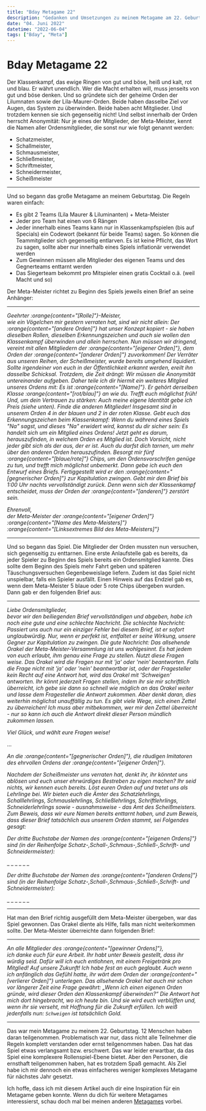 ```yaml
---
title: "Bday Metagame 22"
description: "Gedanken und Umsetzungen zu meinem Metagame am 22. Geburtstag"
date: "04. Juni 2022"
datetime: "2022-06-04"
tags: ["Bday", "Meta"]
---
```


# Bday Metagame 22
Der Klassenkampf, das ewige Ringen von gut und böse, heiß und kalt, rot und blau. Er währt unendlich.
Wer die Macht erhalten will, muss jenseits von gut und böse denken. Und so gründete sich der geheime Orden der Lilumnaten sowie der Lila-Maurer-Orden.
Beide haben dasselbe Ziel vor Augen, das System zu überwinden. Beide haben acht Mitglieder. Und trotzdem kennen sie sich gegenseitig nicht!
Und selbst innerhalb der Orden herrscht Anonymität: Nur je eines der Mitglieder, der Meta-Meister, kennt die Namen aller Ordensmitglieder, die sonst nur wie folgt genannt werden:
- Schatzmeister,
- Schallmeister,
- Schmausmeister,
- Schließmeister,
- Schriftmeister,
- Schneidermeister,
- Scheißmeister

---
Und so begann das große Metagame an meinem Geburtstag. Die Regeln waren einfach:
- Es gibt 2 Teams (Lila Maurer & Liluminanten) + Meta-Meister
- Jeder pro Team hat einen von 6 Rängen
- Jeder innerhalb eines Teams kann nur in Klassenkampfspielen (bis auf Specials) ein Codewort (bekannt für beide Teams) sagen. So können die Teammitglieder sich gegenseitig entlarven. Es ist keine Pflicht, das Wort zu sagen, sollte aber nur innerhalb eines Spiels inflationär verwendet werden
- Zum Gewinnen müssen alle Mitglieder des eigenen Teams und des Gegnerteams enttarnt werden
- Das Siegerteam bekommt pro Mitspieler einen gratis Cocktail o.ä. (weil Macht und so)

Der Meta-Meister richtet zu Beginn des Spiels jeweils einen Brief an seine Anhänger:

--- 
_Geehrter :orange{content="[Rolle]"}-Meister, \
wie ein Vögelchen mir gestern verraten hat, sind wir nicht allein: Der :orange{content="[andere Orden]"} hat unser Konzept kopiert - sie haben dieselben Rollen, dieselben Erkennungszeichen und auch sie wollen den Klassenkampf überwinden und allein herrschen. Nun müssen wir dringend, vereint mit allen Mitgliedern der :orange{content="[eigener Orden]"}, dem Orden der :orange{content="[anderer Orden]"} zuvorkommen!
Der Verräter aus unseren Reihen, der Scheißmeister, wurde bereits umgehend liquidiert. Sollte irgendeiner von euch in der Öffentlichkeit erkannt werden, ereilt ihn dasselbe Schicksal.
Trotzdem, die Zeit drängt: Wir müssen die Anonymität untereinander aufgeben. Daher teile ich dir hiermit ein weiteres Mitglied unseres Ordens mit: Es ist :orange{content="[Name]"}. Er gehört derselben Klasse :orange{content="[rot/blau]"} an wie du. Trefft euch möglichst früh! Und, um dein Vertrauen zu stärken: Auch meine eigene Identität gebe ich Preis (siehe unten).
Finde die anderen Mitglieder! Insgesamt sind in unserem Orden 4 in der blauen und 2 in der roten Klasse. Gebt euch das Erkennungszeichen beim Klassenkampf: Wenn du während eines Spiels "Na" sagst, und dieses "Na" erwidert wird, kannst du dir sicher sein: Es handelt sich um ein Mitglied eines Ordens!
Jetzt geht es darum, herauszufinden, in welchem Orden es Mitglied ist. Doch Vorsicht, nicht jeder gibt sich als der aus, der er ist. Auch du darfst dich tarnen, um mehr über den anderen Orden herauszufinden.
Besorgt mir fünf :orange{content="[blaue/rote]"} Chips, um den Ordensvorschrifen genüge zu tun, und trefft mich möglichst unbemerkt. Dann gebe ich euch den Entwurf eines Briefs. Fertiggestellt wird er den :orange{content="[gegnerischer Orden]"} zur Kapitulation zwingen. Gebt mir den Brief bis 1:00 Uhr nachts vervollständigt zurück. Denn wenn sich der Klassenkampf entscheidet, muss der Orden der :orange{content="[anderen]"} zerstört sein._

_Ehrenvoll, \
der Meta-Meister der :orange{content="[eigener Orden]"}_ \
_:orange{content="[Name des Meta-Meisters]"}_ \
_:orange{content="[Linksextremes Bild des Meta-Meisters]"}_

---

Und so begann das Spiel. Die Mitglieder der Orden mussten nun versuchen, sich gegenseitig zu enttarnen. Eine erste Anlaufstelle gab es bereits, da jeder Spieler zu Beginn des Spiels bereits ein Ordensmitglied kannte. Dies sollte dem Beginn des Spiels mehr Fahrt geben und späteren Täuschungsversuchen Gegenbeweislage liefern. Zudem ist das Spiel nicht unspielbar, falls ein Spieler ausfällt. Einen Hinweis auf das Endziel gab es, wenn dem Meta-Meister 5 blaue oder 5 rote Chips übergeben wurden. Dann gab er den folgenden Brief aus:

---
_Liebe Ordensmitglieder, \
bevor wir den beiliegenden Brief vervollständigen und abgeben, habe ich noch eine gute und eine schlechte Nachricht.
Die schlechte Nachricht: Passiert uns auch nur ein einziger Fehler bei diesem Brief, ist er sofort unglaubwürdig. Nur, wenn er perfekt ist, entfaltet er seine Wirkung, unsere Gegner zur Kapitulation zu zwingen.
Die gute Nachricht: Das allsehende Orakel der Meta-Meister-Versammlung ist uns wohlgesinnt. Es hat jedem von euch erlaubt, ihm genau eine Frage zu stellen. Nutzt diese Fragen weise. Das Orakel wird die Fragen nur mit 'ja' oder 'nein' beantworten. Falls die Frage nicht mit 'ja' oder 'nein' beantwortbar ist, oder der Fragesteller kein Recht auf eine Antwort hat, wird das Orakel mit 'Schweigen' antworten. Ihr könnt jederzeit Fragen stellen, indem ihr sie mir schriftlich überreicht, ich gebe sie dann so schnell wie möglich an das Orakel weiter und lasse dem Fragesteller die Antwort zukommen. Aber denkt daran, dies weiterhin möglichst unauffällig zu tun. Es gibt viele Wege, sich einen Zettel zu überreichen! Ich muss aber mitbekommen, wer mir den Zettel überreicht - nur so kann ich auch die Antwort direkt dieser Person mündlich zukommen lassen._

_Viel Glück, und wählt eure Fragen weise!_

...

_An die :orange{content="[gegnerischer Orden]"}, die räudigen Imitatoren des ehrvollen Ordens der :orange{content="[eigener Orden]"}._

_Nachdem der Scheißmeister uns verraten hat, denkt ihr, ihr könntet uns ablösen und euch unser ehrwürdiges Bestreben zu eigen machen? Ihr seid nichts, wir kennen euch bereits. Löst euren Orden auf und tretet uns als Lehrlinge bei. Wir bieten euch die Ämter des Schatzlehrlings, Schalllehrlings, Schmauslehrlings, Schließlehrlings, Schriftlehrlings, Schneiderlehrlings sowie - ausnahmsweise - das Amt des Scheißmeisters.
Zum Beweis, dass wir eure Namen bereits enttarnt haben, und zum Beweis, dass dieser Brief tatsächlich aus unserem Orden stammt, sei Folgendes gesagt:_

_Der dritte Buchstabe der Namen des :orange{content="[eigenen Ordens]"} sind (in der Reihenfolge Schatz-,Schall-,Schmaus-,Schließ-,Schrift- und Schneidermeister):_

\_ \_ \_ \_ \_ \_

_Der dritte Buchstabe der Namen des :orange{content="[anderen Ordens]"} sind (in der Reihenfolge Schatz-,Schall-,Schmaus-,Schließ-,Schrift- und Schneidermeister):_

\_ \_ \_ \_ \_ \_

---

Hat man den Brief richtig ausgefüllt dem Meta-Meister übergeben, war das Spiel gewonnen.
Das Orakel diente als Hilfe, falls man nicht weiterkommen sollte.
Der Meta-Meister überreichte dann folgenden Brief:

---

_An alle Mitglieder des :orange{content="[gewinner Ordens]"}, \
ich danke euch für eure Arbeit. Ihr habt unter Beweis gestellt, dass ihr würdig seid. Dafür will ich euch entlohnen, mit einem Freigetränk pro Mitglied! Auf unsere Zukunft!
Ich habe fest an euch geglaubt. Auch wenn ich anfänglich das Gefühl hatte, ihr wärt dem Orden der :orange{content="[verlierer Orden]"} unterlegen. Das allsehende Orakel hat auch mir schon vor längerer Zeit eine Frage gewährt: „Wenn ich einen eigenen Orden gründe, wird dieser Orden den Klassenkampf überwinden?“ Die Antwort hat mich dort hingebracht, wo ich heute bin. Und sie wird euch verblüffen und, wenn ihr sie verseht, mit Hoffnung für die Zukunft erfüllen. Ich weiß jedenfalls nun: `Schweigen` ist tatsächlich Gold._

--- 

Das war mein Metagame zu meinem 22. Geburtstag. 12 Menschen haben daran teilgenommen.
Problematisch war nur, dass nicht alle Teilnehmer die Regeln komplett verstanden oder ernst teilgenommen haben.
Das hat das Spiel etwas verlangsamt bzw. erschwert. Das war leider erwartbar,
da das Spiel eine komplexere Rollenspiel-Ebene bietet.
Aber den Personen, die ernsthaft teilgenommen haben, hat es trotzdem Spaß gemacht.
Als Ziel habe ich mir dennoch ein etwas einfacheres weniger komplexes Metagame für nächstes Jahr gesetzt.

Ich hoffe, dass ich mit diesem Artikel auch dir eine Inspiration für ein Metagame geben konnte.
Wenn du dich für weitere Metagames interessierst, schau doch mal bei meinen anderen [Metagames](/articles/t/Meta) vorbei.
